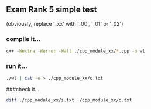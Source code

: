 ## Exam Rank 5 simple test
(obviously, replace '_xx' with '_00', '_01' or '_02')

### compile it...

```bash
c++ -Wextra -Werror -Wall ./cpp_module_xx/*.cpp -o wl
```

### run it...
```bash
./wl | cat -e > ./cpp_module_xx/o.txt
```

###check it...
``` bash
diff ./cpp_module_xx/s.txt ./cpp_module_xx/o.txt
```

